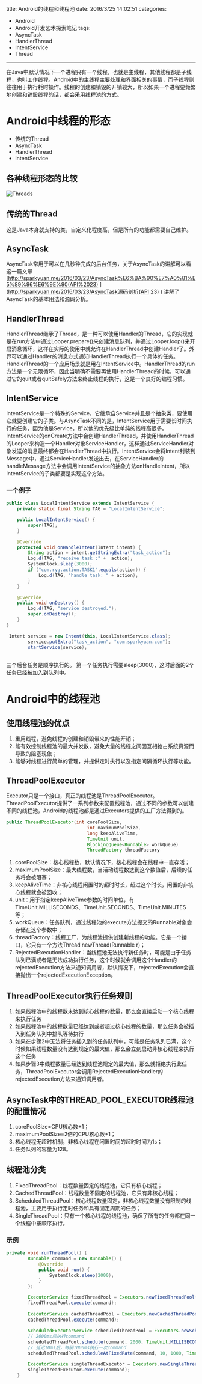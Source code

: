 title: Android的线程和线程池
date: 2016/3/25 14:02:51
categories:
- Android
- Android开发艺术探索笔记
tags:
- AsyncTask
- HandlerThread
- IntentService
- Thread

---
在Java中默认情况下一个进程只有一个线程，也就是主线程，其他线程都是子线程，也叫工作线程。Android中的主线程主要处理和界面相关的事情，而子线程则往往用于执行耗时操作。线程的创建和销毁的开销较大，所以如果一个进程要频繁地创建和销毁线程的话，都会采用线程池的方式。
<!-- more -->

# Android中线程的形态

- 传统的Thread
- AsyncTask
- HandlerThread
- IntentService

## 各种线程形态的比较
![Threads](/images/threads.png)


## 传统的Thread

这是Java本身就支持的类，自定义化程度高，但是所有的功能都需要自己维护。

## AsyncTask
AsyncTask常用于可以在几秒钟完成的后台任务，关于AsyncTask的讲解可以看这一篇文章[http://sparkyuan.me/2016/03/23/AsyncTask%E6%BA%90%E7%A0%81%E5%89%96%E6%9E%90(API%2023) ](http://sparkyuan.me/2016/03/23/AsyncTask源码剖析(API 23) )
讲解了AsyncTask的基本用法和源码分析。

## HandlerThread
HandlerThread继承了Thread，是一种可以使用Handler的Thread，它的实现就是在run方法中通过Looper.prepare()来创建消息队列，并通过Looper.loop()来开启消息循环，这样在实际的使用中就允许在HandlerThread中创建Handler了。外界可以通过Handler的消息方式通知HandlerThread执行一个具体的任务。
HandlerThread的一个应用场景就是用在IntentService中。HandlerThread的run方法是一个无限循环，因此当明确不需要再使用HandlerThread的时候，可以通过它的quit或者quitSafely方法来终止线程的执行，这是一个良好的编程习惯。

## IntentService
IntentService是一个特殊的Service，它继承自Service并且是个抽象类，要使用它就要创建它的子类。与AsyncTask不同的是，IntentService用于需要长时间执行的任务，因为他是Service，所以他的优先级比单纯的线程高很多。
IntentService的onCreate方法中会创建HandlerThread，并使用HandlerThread的Looper来构造一个Handler对象ServiceHandler，这样通过ServiceHandler对象发送的消息最终都会在HandlerThread中执行。IntentService会将Intent封装到Message中，通过ServiceHandler发送出去，在ServiceHandler的handleMessage方法中会调用IntentService的抽象方法onHandleIntent，所以IntentService的子类都要是实现这个方法。

### 一个例子

```java
public class LocalIntentService extends IntentService {
    private static final String TAG = "LocalIntentService";

    public LocalIntentService() {
        super(TAG);
    }

    @Override
    protected void onHandleIntent(Intent intent) {
        String action = intent.getStringExtra("task_action");
        Log.d(TAG, "receive task :" +  action);
        SystemClock.sleep(3000);
        if ("com.ryg.action.TASK1".equals(action)) {
            Log.d(TAG, "handle task: " + action);
        }
    }

    @Override
    public void onDestroy() {
        Log.d(TAG, "service destroyed.");
        super.onDestroy();
    }
}
```

```java
 Intent service = new Intent(this, LocalIntentService.class);
        service.putExtra("task_action", "com.sparkyuan.com");
        startService(service);
        
```

三个后台任务是顺序执行的。 第一个任务执行需要sleep(3000)，这时后面的2个任务已经被加入到队列中。

# Android中的线程池
## 使用线程池的优点

1. 重用线程，避免线程的创建和销毁带来的性能开销；
2. 能有效控制线程池的最大并发数，避免大量的线程之间因互相抢占系统资源而导致的阻塞现象；
3. 能够对线程进行简单的管理，并提供定时执行以及指定间隔循环执行等功能。

## ThreadPoolExecutor
Executor只是一个接口，真正的线程池是ThreadPoolExecutor。ThreadPoolExecutor提供了一系列参数来配置线程池，通过不同的参数可以创建不同的线程池，Android的线程池都是通过Executors提供的工厂方法得到的。
```java
public ThreadPoolExecutor(int corePoolSize,
                              int maximumPoolSize,
                              long keepAliveTime,
                              TimeUnit unit,
                              BlockingQueue<Runnable> workQueue)
                              ThreadFactory threadFactory
```

1. corePoolSize：核心线程数，默认情况下，核心线程会在线程中一直存活；
2. maximumPoolSize：最大线程数，当活动线程数达到这个数值后，后续的任务将会被阻塞；
3. keepAliveTime：非核心线程闲置时的超时时长，超过这个时长，闲置的非核心线程就会被回收；
4. unit：用于指定keepAliveTime参数的时间单位，有TimeUnit.MILLISECONDS、TimeUnit.SECONDS、TimeUnit.MINUTES等；
5. workQueue：任务队列，通过线程池的execute方法提交的Runnable对象会存储在这个参数中；
6. threadFactory：线程工厂，为线程池提供创建新线程的功能。它是一个接口，它只有一个方法Thread newThread(Runnable r)；
7. RejectedExecutionHandler：当线程池无法执行新任务时，可能是由于任务队列已满或者是无法成功执行任务，这个时候就会调用这个Handler的rejectedExecution方法来通知调用者，默认情况下，rejectedExecution会直接抛出一个rejectedExecutionException。

## ThreadPoolExecutor执行任务规则

1. 如果线程池中的线程数未达到核心线程的数量，那么会直接启动一个核心线程来执行任务
2. 如果线程池中的线程数量已经达到或者超过核心线程的数量，那么任务会被插入到任务队列中排队等待执行
3. 如果在步骤2中无法将任务插入到的任务队列中，可能是任务队列已满，这个时候如果线程数量没有达到规定的最大值，那么会立刻启动非核心线程来执行这个任务
4. 如果步骤3中线程数量已经达到线程池规定的最大值，那么就拒绝执行此任务，ThreadPoolExecutor会调用RejectedExecutionHandler的rejectedExecution方法来通知调用者。

## AsyncTask中的THREAD_POOL_EXECUTOR线程池的配置情况
1. corePoolSize=CPU核心数+1；
2. maximumPoolSize=2倍的CPU核心数+1；
3. 核心线程无超时机制，非核心线程在闲置时间的超时时间为1s；
4. 任务队列的容量为128。

## 线程池分类
1. FixedThreadPool：线程数量固定的线程池，它只有核心线程；
2. CachedThreadPool：线程数量不固定的线程池，它只有非核心线程；
3. ScheduledThreadPool：核心线程数量固定，非核心线程数量没有限制的线程池，主要用于执行定时任务和具有固定周期的任务；
4. SingleThreadPool：只有一个核心线程的线程池，确保了所有的任务都在同一个线程中按顺序执行。

### 示例

```java
private void runThreadPool() {
        Runnable command = new Runnable() {
            @Override
            public void run() {
                SystemClock.sleep(2000);
            }
        };

        ExecutorService fixedThreadPool = Executors.newFixedThreadPool(4);
        fixedThreadPool.execute(command);
        
        ExecutorService cachedThreadPool = Executors.newCachedThreadPool();
        cachedThreadPool.execute(command);
        
        ScheduledExecutorService scheduledThreadPool = Executors.newScheduledThreadPool(4);
        // 2000ms后执行command
        scheduledThreadPool.schedule(command, 2000, TimeUnit.MILLISECONDS);
        // 延迟10ms后，每隔1000ms执行一次command
        scheduledThreadPool.scheduleAtFixedRate(command, 10, 1000, TimeUnit.MILLISECONDS);

        ExecutorService singleThreadExecutor = Executors.newSingleThreadExecutor();
        singleThreadExecutor.execute(command);
    }
    
```